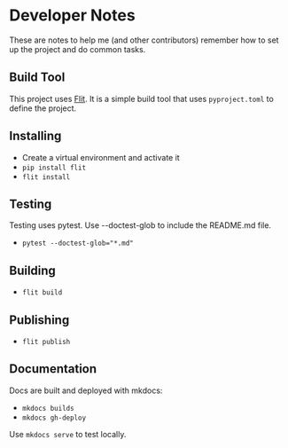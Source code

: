 # Developer Notes

These are notes to help me (and other contributors) remember how to set up the project and do common tasks.

## Build Tool

This project uses [Flit](https://flit.readthedocs.io/en/latest/).  It is a simple build tool that uses `pyproject.toml` to define the project.

## Installing

- Create a virtual environment and activate it
- `pip install flit`
- `flit install`

## Testing

Testing uses pytest. Use --doctest-glob to include the README.md file.

- `pytest --doctest-glob="*.md"`

## Building

- `flit build`

## Publishing

- `flit publish`

## Documentation

Docs are built and deployed with mkdocs:

- `mkdocs builds`
- `mkdocs gh-deploy`

Use `mkdocs serve` to test locally.
